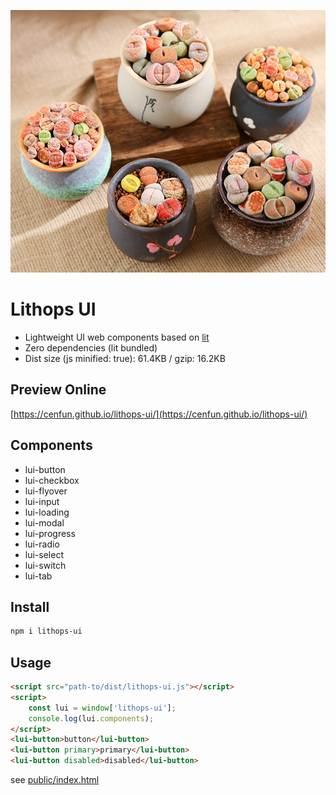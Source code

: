![](scripts/lithops.jpg)
# Lithops UI
- Lightweight UI web components based on [lit](https://github.com/lit/lit)
- Zero dependencies (lit bundled)
- Dist size (js minified: true): 61.4KB / gzip: 16.2KB

## Preview Online
[https://cenfun.github.io/lithops-ui/](https://cenfun.github.io/lithops-ui/)

## Components
- lui-button
- lui-checkbox
- lui-flyover
- lui-input
- lui-loading
- lui-modal
- lui-progress
- lui-radio
- lui-select
- lui-switch
- lui-tab
## Install
```sh
npm i lithops-ui
```
## Usage
```html
<script src="path-to/dist/lithops-ui.js"></script>
<script>
    const lui = window['lithops-ui'];
    console.log(lui.components);
</script>
<lui-button>button</lui-button>
<lui-button primary>primary</lui-button>
<lui-button disabled>disabled</lui-button>

```
see [public/index.html](public/index.html)

